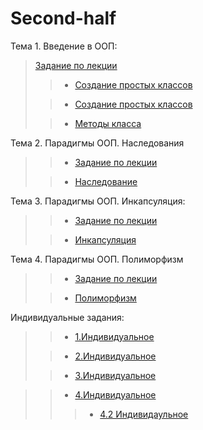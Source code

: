 


# Second-half
Тема 1. Введение в ООП:
>
>  [Задание по лекции](Lection1.ipynb)
>
>  >* [Создание простых классов](1_1.ipynb)
>
>  >* [Создание простых классов](1_2.ipynb)
>
>  >* [Методы класса](1_3.ipynb)

Тема 2. Парадигмы ООП. Наследования
>
>  >* [Задание по лекции](Lection2.ipynb)
>
>  >* [Наследование](lab_2.ipynb)

Тема 3. Парадигмы ООП. Инкапсуляция:
>
>  >* [Задание по лекции](Lection3.ipynb)
>
>  >* [Инкапсуляция](lab_3.ipynb)

Тема 4. Парадигмы ООП. Полиморфизм
>
>  >* [Задание по лекции]()
>
>  >* [Полиморфизм](lab4.ipynb)

Индивидуальные задания:
>
>  >* [1.Индивидуальное](Индивидуальное_задание_1.ipynb)
>
>  >* [2.Индивидуальное](Индивидуальное_задание_2.ipynb)
>
>  >* [3.Индивидуальное](Индивидуальное_задание_3.ipynb)

>  >* [4.Индивидуальное](Индивидуальное_задание_4.ipynb)
>  >  >* [4.2 Индивидаульное](Индивидуальное_задание_4_2.ipynb)

